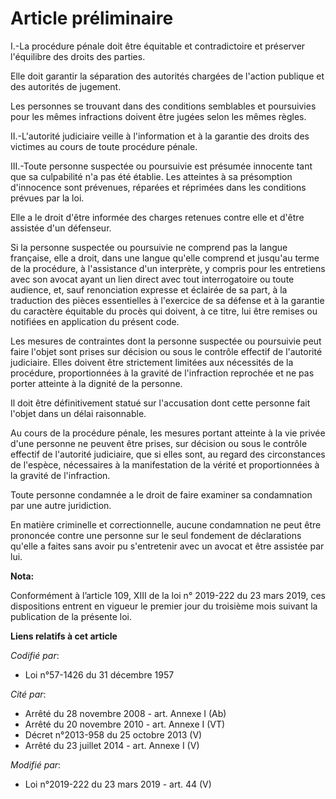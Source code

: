 # Article préliminaire

I.-La procédure pénale doit être équitable et contradictoire et préserver l'équilibre des droits des parties.

Elle doit garantir la séparation des autorités chargées de l'action publique et des autorités de jugement.

Les personnes se trouvant dans des conditions semblables et poursuivies pour les mêmes infractions doivent être jugées selon
les mêmes règles.

II.-L'autorité judiciaire veille à l'information et à la garantie des droits des victimes au cours de toute procédure pénale.

III.-Toute personne suspectée ou poursuivie est présumée innocente tant que sa culpabilité n'a pas été établie. Les atteintes
à sa présomption d'innocence sont prévenues, réparées et réprimées dans les conditions prévues par la loi.

Elle a le droit d'être informée des charges retenues contre elle et d'être assistée d'un défenseur.

Si la personne suspectée ou poursuivie ne comprend pas la langue française, elle a droit, dans une langue qu'elle comprend et
jusqu'au terme de la procédure, à l'assistance d'un interprète, y compris pour les entretiens avec son avocat ayant un lien
direct avec tout interrogatoire ou toute audience, et, sauf renonciation expresse et éclairée de sa part, à la traduction des
pièces essentielles à l'exercice de sa défense et à la garantie du caractère équitable du procès qui doivent, à ce titre, lui
être remises ou notifiées en application du présent code.

Les mesures de contraintes dont la personne suspectée ou poursuivie peut faire l'objet sont prises sur décision ou sous le
contrôle effectif de l'autorité judiciaire. Elles doivent être strictement limitées aux nécessités de la procédure,
proportionnées à la gravité de l'infraction reprochée et ne pas porter atteinte à la dignité de la personne.

Il doit être définitivement statué sur l'accusation dont cette personne fait l'objet dans un délai raisonnable.

Au cours de la procédure pénale, les mesures portant atteinte à la vie privée d'une personne ne peuvent être prises, sur
décision ou sous le contrôle effectif de l'autorité judiciaire, que si elles sont, au regard des circonstances de l'espèce,
nécessaires à la manifestation de la vérité et proportionnées à la gravité de l'infraction.

Toute personne condamnée a le droit de faire examiner sa condamnation par une autre juridiction.

En matière criminelle et correctionnelle, aucune condamnation ne peut être prononcée contre une personne sur le seul
fondement de déclarations qu'elle a faites sans avoir pu s'entretenir avec un avocat et être assistée par lui.

**Nota:**

Conformément à l’article 109, XIII de la loi n° 2019-222 du 23 mars 2019, ces dispositions entrent en vigueur le premier jour
du troisième mois suivant la publication de la présente loi.

**Liens relatifs à cet article**

_Codifié par_:

  - Loi n°57-1426 du 31 décembre 1957

_Cité par_:

  - Arrêté du 28 novembre 2008 - art. Annexe I (Ab)
  - Arrêté du 20 novembre 2010 - art. Annexe I (VT)
  - Décret n°2013-958 du 25 octobre 2013 (V)
  - Arrêté du 23 juillet 2014 - art. Annexe I (V)

_Modifié par_:

  - Loi n°2019-222 du 23 mars 2019 - art. 44 (V)
